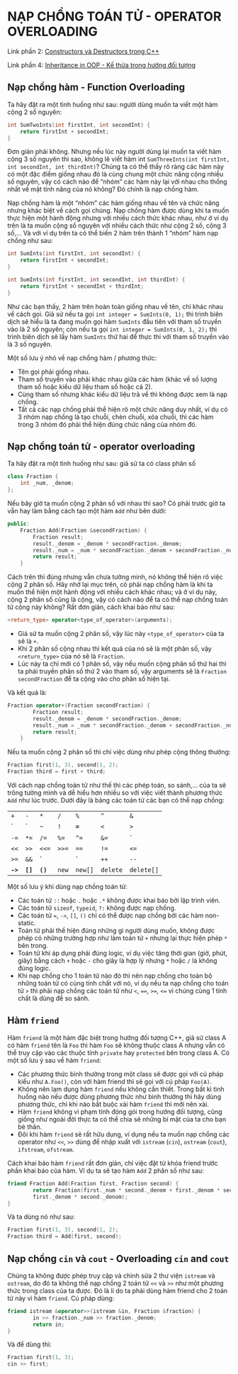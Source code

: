 <script async src="//pagead2.googlesyndication.com/pagead/js/adsbygoogle.js"></script>
<script>
  (adsbygoogle = window.adsbygoogle || []).push({
    google_ad_client: "ca-pub-9249300980094732",
    enable_page_level_ads: true
  });
</script>

# NẠP CHỒNG TOÁN TỬ - OPERATOR OVERLOADING

Link phần 2: [Constructors và Destructors trong C++](https://tapnhamblog.github.io/2018/06/03/H%C6%B0%E1%BB%9Bng-%C4%90%E1%BB%91i-T%C6%B0%E1%BB%A3ng-trong-C++-(-ph%E1%BA%A7n-2-).html)

Link phần 4: [Inheritance in OOP - Kế thừa trong hướng đối tượng](https://tapnhamblog.github.io/2018/06/03/H%C6%B0%E1%BB%9Bng-%C4%90%E1%BB%91i-T%C6%B0%E1%BB%A3ng-trong-C++-(-Ph%E1%BA%A7n-4-).html)

## Nạp chồng hàm - Function Overloading

Ta hãy đặt ra một tình huống như sau: người dùng muốn ta viết một hàm cộng 2 số nguyên:

```cpp
int SumTwoInts(int firstInt, int secondInt) {
    return firstInt + secondInt;
}
```

Đơn giản phải không. Nhưng nếu lúc này người dùng lại muốn ta viết hàm cộng 3 số nguyên thì sao, không lẽ viết hàm int `SumThreeInts(int firstInt, int secondInt, int thirdInt)`? Chúng ta có thể thấy rõ ràng các hàm này có một đặc điểm giống nhau đó là cùng chung một chức năng cộng nhiều số nguyên, vậy có cách nào để “nhóm” các hàm này lại với nhau cho thống nhất về mặt tính năng của nó không? Đó chính là nạp chồng hàm.

Nạp chồng hàm là một “nhóm” các hàm giống nhau về tên và chức năng nhưng khác biệt về cách gọi chúng. Nạp chồng hàm được dùng khi ta muốn thực hiện một hành động nhưng với nhiều cách thức khác nhau, như ở ví dụ trên là ta muốn cộng số nguyên với nhiều cách thức như cộng 2 số, cộng 3 số,... Và với ví dụ trên ta có thể biến 2 hàm trên thành 1 “nhóm” hàm nạp chồng như sau:

```cpp
int SumInts(int firstInt, int secondInt) {
    return firstInt + secondInt;
}

int SumInts(int firstInt, int secondInt, int thirdInt) {
    return firstInt + secondInt + thirdInt;
}
```

Như các bạn thấy, 2 hàm trên hoàn toàn giống nhau về tên, chỉ khác nhau về cách gọi. Giả sử nếu ta gọi `int integer = SumInts(0, 1);` thì trình biên dịch sẽ hiểu là ta đang muốn gọi hàm `SumInts` đầu tiên với tham số truyền vào là 2 số nguyên; còn nếu ta gọi `int integer = SumInts(0, 1, 2);` thì trình biên dịch sẽ lấy hàm `SumInts` thứ hai để thực thi với tham số truyền vào là 3 số nguyên.

Một số lưu ý nhỏ về nạp chồng hàm / phương thức:

* Tên gọi phải giống nhau.
* Tham số truyền vào phải khác nhau giữa các hàm (khác về số lượng tham số hoặc kiểu dữ liệu tham số hoặc cả 2).
* Cùng tham số nhưng khác kiểu dữ liệu trả về thì không được xem là nạp chồng.
* Tất cả các nạp chồng phải thể hiện rõ một chức năng duy nhất, ví dụ có 3 nhóm nạp chồng là tạo chuỗi, chèn chuỗi, xóa chuỗi, thì các hàm trong 3 nhóm đó phải thể hiện đúng chức năng của nhóm đó.

## Nạp chồng toán tử - operator overloading

Ta hãy đặt ra một tình huống như sau: giả sử ta có class phân số

```cpp
class Fraction {
    int _num, _denom;
};
```

Nếu bây giờ ta muốn cộng 2 phân số với nhau thì sao? Có phải trước giờ ta vẫn hay làm bằng cách tạo một hàm `Add` như bên dưới:

```cpp
public:
    Fraction Add(Fraction &secondFraction) {
        Fraction result;
        result._denom = _denom * secondFraction._denom;
        result._num = _num * secondFraction._denom + secondFraction._num * _denom;
        return result;
    }
```

Cách trên thì đúng nhưng vẫn chưa tường minh, nó không thể hiện rõ việc cộng 2 phân số. Hãy nhớ lại mục trên, có phải nạp chồng hàm là khi ta muốn thể hiện một hành động với nhiều cách khác nhau; và ở ví dụ này, cộng 2 phân số cũng là cộng, vậy có cách nào để ta có thể nạp chồng toán tử cộng này không? Rất đơn giản, cách khai báo như sau:

```cpp
<return_type> operator<type_of_operator>(arguments);
```

* Giả sử ta muốn cộng 2 phân số, vậy lúc này `<type_of_operator>` của ta sẽ là `+`.
* Khi 2 phân số cộng nhau thì kết quả của nó sẽ là một phân số, vậy `<return_type>` của nó sẽ là `Fraction`.
* Lúc này ta chỉ mới có 1 phân số, vậy nếu muốn cộng phân số thứ hai thì ta phải truyền phân số thứ 2 vào tham số, vậy arguments sẽ là `Fraction secondFraction` để ta cộng vào cho phân số hiện tại.

Và kết quả là:

```cpp
Fraction operator+(Fraction secondFraction) {
        Fraction result;
        result._denom = _denom * secondFraction._denom;
        result._num = _num * secondFraction._denom + secondFraction._num * _denom;
        return result;
    }
```

Nếu ta muốn cộng 2 phân số thì chỉ việc dùng như phép cộng thông thường:

```cpp
Fraction first(1, 3), second(1, 2);
Fraction third = first + third;
```

Với cách nạp chồng toán tử như thế thì các phép toán, so sánh,... của ta sẽ trông tường mình và dễ hiểu hơn nhiều so với việc viết thành phương thức `Add` như lúc trước. Dưới đây là bảng các toán tử các bạn có thể nạp chồng:

 |   |   |   |   |   |   |   |
 |---|---|---|---|---|---|---|
 | `+` | `-` | `*` | `/` | `%` | `^` | `&` |
 | `|` | `~` | `!` | <b>`=`</b> | `<` | `>` | `+=` |
 | `-=` | `*=` | `/=` | `%=` | `^=` | `&=` | `|=` |
| `<<` | `>>` | `<<=` | `>>=` | `==` | `!=` | `<=` |
| `>=` | `&&` | `||` | `++` | `--` | `->*` | `,` |
| <b>`->`</b> | <b>`[]`</b> | <b>`()`</b> | `new` | `new[]` | `delete` | `delete[]` |

Một số lưu ý khi dùng nạp chồng toán tử:

* Các toán tử `::` hoặc `.` hoặc `.*` không được khai báo bởi lập trình viên.
* Các toán tử `sizeof`, `typeid`, `?:` không được nạp chồng.
* Các toán tử `=`, `->`, `[]`, `()` chỉ có thể được nạp chồng bởi các hàm non-static.
* Toán tử phải thể hiện đúng những gì người dùng muốn, không được phép có những trường hợp như làm toán tử `+` nhưng lại thực hiện phép `*` bên trong.
* Toán tử khi áp dụng phải đúng logic, ví dụ việc tăng thời gian (giờ, phút, giây) bằng cách `+` hoặc `-` cho giây là hợp lý nhưng `*` hoặc `/` là không đúng logic.
* Khi nạp chồng cho 1 toán tử nào đó thì nên nạp chồng cho toàn bộ những toán tử có cùng tính chất với nó, ví dụ nếu ta nạp chồng cho toán tử `>` thì phải nạp chồng các toán tử như `<`, `==`, `>=`, `<=` vì chúng cùng 1 tính chất là dùng để so sánh.

## Hàm `friend`

Hàm `friend` là một hàm đặc biệt trong hướng đối tượng C++, giả sử class A có hàm `friend` tên là `Foo` thì hàm `Foo` sẽ không thuộc class A nhưng vẫn có thể truy cập vào các thuộc tính `private` hay `protected` bên trong class A. Có một số lưu ý sau về hàm `friend`:

* Các phương thức bình thường trong một class sẽ được gọi với cú pháp kiểu như `A.Foo()`, còn với hàm friend thì sẽ gọi với cú pháp `Foo(A)`.
* Không nên lạm dụng hàm `friend` nếu không cần thiết. Trong bất kì tình huống nào nếu được dùng phương thức như bình thường thì hãy dùng phương thức, chỉ khi nào bắt buộc xài hàm `friend` thì mới nên xài.
* Hàm `friend` không vi phạm tính đóng gói trong hướng đối tượng, cũng giống như ngoài đời thực ta có thể chia sẻ những bí mật của ta cho bạn bè thân.
* Đôi khi hàm `friend` sẽ rất hữu dụng, ví dụng nếu ta muốn nạp chồng các operator như `<<`, `>>` dùng để nhập xuất với `istream` (`cin`), `ostream` (`cout`), `ifstream`, `ofstream`.

Cách khai báo hàm `friend` rất đơn giản, chỉ việc đặt từ khóa friend trước phần khai báo của hàm. Ví dụ ta sẽ tạo hàm `Add` 2 phân số như sau:

```cpp
friend Fraction Add(Fraction first, Fraction second) {
        return Fraction(first._num * second._denom + first._denom * second. _denom,
        first._denom * second._denom);
}
```

Và ta dùng nó như sau:

```cpp
Fraction first(1, 3), second(1, 2);
Fraction third = Add(first, second);
```

## Nạp chồng `cin` và `cout` - Overloading `cin` and `cout`

Chúng ta không được phép truy cập và chỉnh sửa 2 thư viện `istream` và `ostream`, do đó ta không thể nạp chồng 2 toán tử `<<` và `>>` như một phương thức trong class của ta được. Đó là lí do ta phải dùng hàm friend cho 2 toán tử này vì hàm `friend`.
Cú pháp dùng:

```cpp
friend istream &operator>>(istream &in, Fraction &fraction) {
        in >> fraction._num >> fraction._denom;
        return in;
}
```

Và để dùng thì:

```cpp
Fraction first(1, 3);
cin >> first;
```

<div id="fb-root"></div>
<script>(function(d, s, id) {
  var js, fjs = d.getElementsByTagName(s)[0];
  if (d.getElementById(id)) return;
  js = d.createElement(s); js.id = id;
  js.src = 'https://connect.facebook.net/vi_VN/sdk.js#xfbml=1&version=v3.0';
  fjs.parentNode.insertBefore(js, fjs);
}(document, 'script', 'facebook-jssdk'));</script>


<div class="fb-like" data-href="https://tapnhamblog.github.io/2018/06/03/H%C6%B0%E1%BB%9Bng-%C4%90%E1%BB%91i-T%C6%B0%E1%BB%A3ng-trong-C++-(-ph%E1%BA%A7n-3-).html" data-layout="standard" data-action="like" data-size="small" data-show-faces="true" data-share="true"></div>

<div class="fb-comments" data-href="https://tapnhamblog.github.io/2018/06/03/H%C6%B0%E1%BB%9Bng-%C4%90%E1%BB%91i-T%C6%B0%E1%BB%A3ng-trong-C++-(-ph%E1%BA%A7n-3-).html" data-numposts="5"></div>